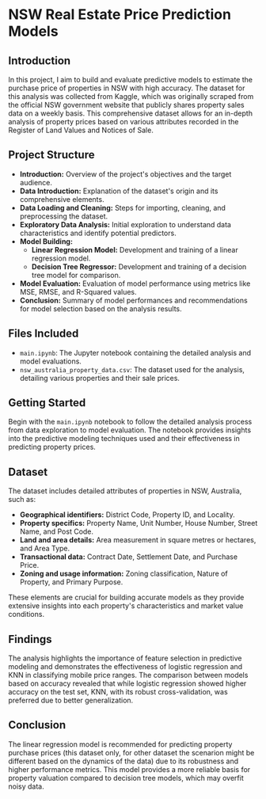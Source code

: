 # NSW Real Estate Price Prediction Models

## Introduction

In this project, I aim to build and evaluate predictive models to estimate the purchase price of properties in NSW with high accuracy. The dataset for this analysis was collected from Kaggle, which was originally scraped from the official NSW government website that publicly shares property sales data on a weekly basis. This comprehensive dataset allows for an in-depth analysis of property prices based on various attributes recorded in the Register of Land Values and Notices of Sale.

## Project Structure

- **Introduction:** Overview of the project's objectives and the target audience.
- **Data Introduction:** Explanation of the dataset's origin and its comprehensive elements.
- **Data Loading and Cleaning:** Steps for importing, cleaning, and preprocessing the dataset.
- **Exploratory Data Analysis:** Initial exploration to understand data characteristics and identify potential predictors.
- **Model Building:**
  - **Linear Regression Model:** Development and training of a linear regression model.
  - **Decision Tree Regressor:** Development and training of a decision tree model for comparison.
- **Model Evaluation:** Evaluation of model performance using metrics like MSE, RMSE, and R-Squared values.
- **Conclusion:** Summary of model performances and recommendations for model selection based on the analysis results.

## Files Included

- `main.ipynb`: The Jupyter notebook containing the detailed analysis and model evaluations.
- `nsw_australia_property_data.csv`: The dataset used for the analysis, detailing various properties and their sale prices.

## Getting Started

Begin with the `main.ipynb` notebook to follow the detailed analysis process from data exploration to model evaluation. The notebook provides insights into the predictive modeling techniques used and their effectiveness in predicting property prices.

## Dataset

The dataset includes detailed attributes of properties in NSW, Australia, such as:

- **Geographical identifiers:** District Code, Property ID, and Locality.
- **Property specifics:** Property Name, Unit Number, House Number, Street Name, and Post Code.
- **Land and area details:** Area measurement in square metres or hectares, and Area Type.
- **Transactional data:** Contract Date, Settlement Date, and Purchase Price.
- **Zoning and usage information:** Zoning classification, Nature of Property, and Primary Purpose.

These elements are crucial for building accurate models as they provide extensive insights into each property's characteristics and market value conditions.

## Findings

The analysis highlights the importance of feature selection in predictive modeling and demonstrates the effectiveness of logistic regression and KNN in classifying mobile price ranges. The comparison between models based on accuracy revealed that while logistic regression showed higher accuracy on the test set, KNN, with its robust cross-validation, was preferred due to better generalization.

## Conclusion

The linear regression model is recommended for predicting property purchase prices (this dataset only, for other dataset the scenarion might be different based on the dynamics of the data) due to its robustness and higher performance metrics. This model provides a more reliable basis for property valuation compared to decision tree models, which may overfit noisy data.
